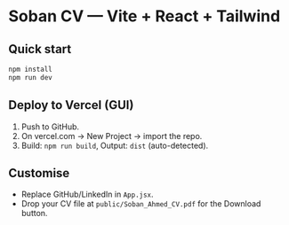 # Soban CV — Vite + React + Tailwind

## Quick start
```bash
npm install
npm run dev
```

## Deploy to Vercel (GUI)
1. Push to GitHub.
2. On vercel.com → New Project → import the repo.
3. Build: `npm run build`, Output: `dist` (auto-detected).

## Customise
- Replace GitHub/LinkedIn in `App.jsx`.
- Drop your CV file at `public/Soban_Ahmed_CV.pdf` for the Download button.
